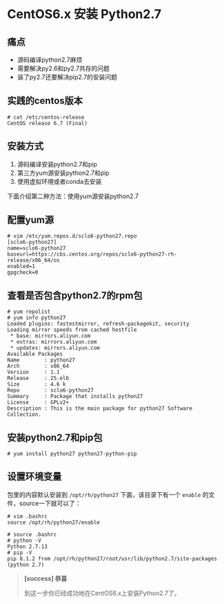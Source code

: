 # CentOS6.x 安装 Python2.7

## 痛点

* 源码编译python2.7麻烦
* 需要解决py2.6和py2.7共存的问题
* 装了py2.7还要解决pip2.7的安装问题

## 实践的centos版本
```
# cat /etc/centos-release
CentOS release 6.7 (Final)
```

## 安装方式

1. 源码编译安装python2.7和pip
2. 第三方yum源安装python2.7和pip
3. 使用虚拟环境或者conda去安装

下面介绍第二种方法：使用yum源安装python2.7

## 配置yum源
```
# vim /etc/yum.repos.d/sclo6-python27.repo
[sclo6-python27]
name=sclo6-python27
baseurl=https://cbs.centos.org/repos/sclo6-python27-rh-release/x86_64/os
enabled=1
gpgcheck=0
```

## 查看是否包含python2.7的rpm包
```
# yum repolist
# yum info python27
Loaded plugins: fastestmirror, refresh-packagekit, security
Loading mirror speeds from cached hostfile
 * base: mirrors.aliyun.com
 * extras: mirrors.aliyun.com
 * updates: mirrors.aliyun.com
Available Packages
Name        : python27
Arch        : x86_64
Version     : 1.1
Release     : 25.el6
Size        : 4.6 k
Repo        : sclo6-python27
Summary     : Package that installs python27
License     : GPLv2+
Description : This is the main package for python27 Software Collection.
```

## 安装python2.7和pip包
```
# yum install python27 python27-python-pip
```

## 设置环境变量

包里的内容默认安装到 `/opt/rh/python27` 下面，该目录下有一个 `enable` 的文件，source一下就可以了：

```
# vim .bashrc
source /opt/rh/python27/enable

# source .bashrc
# python -V
Python 2.7.13
# pip -V
pip 8.1.2 from /opt/rh/python27/root/usr/lib/python2.7/site-packages (python 2.7)
```

> **[success] 恭喜**
> 
> 到这一步你已经成功地在CentOS6.x上安装Python2.7了。

